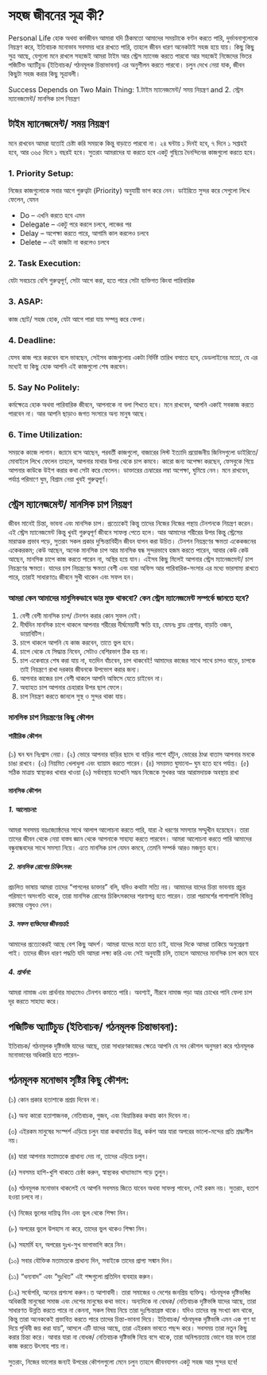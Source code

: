 # সহজ জীবনের সূত্র কী?
Personal Life হোক অথবা কর্মজীবন আমারা যদি ঠিকমতো আমাদের সময়টাকে বণ্টন করতে পারি, দুর্ভাবনাগুলোকে নিয়ন্ত্রণ করে, ইতিবাচক মনোভাব সবসময় ধরে রাখতে পারি, তাহলে জীবন ধারণ অনেকটাই সহজ হয়ে যায়। কিছু কিছু সুত্র আছে, যেগুলো মনে রাখলে সহজেই আমরা টাইম আর স্ট্রেস ম্যানেজ করতে পারবো আর সহজেই নিজেদের ভিতর পজিটিভ অ্যাটিচুড (ইতিবাচক/ গঠনমূলক চিন্তাভাবনা) এর অনুশীলন করতে পারবো। চলুন দেখে নেয়া যাক, জীবন কিছুটা সহজ করার কিছু সূত্রাবলী।

Success Depends on Two Main Thing:
1.টাইম ম্যানেজমেন্ট/ সময় নিয়ন্ত্রণ  and  2. স্ট্রেস ম্যানেজমেন্ট/ মানসিক চাপ নিয়ন্ত্রণ

## টাইম ম্যানেজমেন্ট/ সময় নিয়ন্ত্রণ

মনে রাখবেন আমরা যতোই চেষ্টা করি সময়কে কিন্তু বাড়াতে পারবো না। ২৪ ঘন্টায় ১ দিনই হবে, ৭ দিনে ১ সপ্তাহই হবে, আর ৩৬৫ দিনে ১ বছরই হবে। সুতরাং আমরাদের যা করতে হবে একটু গুছিয়ে দৈনন্দিনের কাজগুলো করতে হবে।
### 1. Priority Setup:
নিজের কাজগুলোকে সবার আগে গুরুত্বটা (Priority) অনুযায়ী ভাগ করে নেন। ডাইরিতে সুন্দর করে সেগুলো লিখে ফেলেন, যেমন
* Do – এখনি করতে হবে এমন
* Delegate – একটু পরে করলে চলবে, লাঞ্চের পর
* Delay – অপেক্ষা করতে পারে, আগামি কাল করলেও চলবে
* Delete – এই কাজটা না করলেও চলবে
### 2. Task Execution:
যেটা সবচেয়ে বেশি গুরুত্বপূর্ণ, সেটা আগে করা, হতে পারে সেটা ব্যক্তিগত কিংবা পারিবারিক
### 3. ASAP:
কাজ ছোট/ সহজ হোক, যেটা আগে পারা যায় সম্পন্ন করে ফেলা।
### 4. Deadline:
যেসব কাজ পরে করবেন বলে ভাবছেন, সেইসব কাজগুলোয় একটা নির্দিষ্ট তারিখ বসাতে হবে, ডেডলাইনের মতো, যে এর মধ্যেই যা কিছু হোক আপনি এই কাজগুলো শেষ করবেন।
### 5. Say No Politely:
কর্মক্ষেত্রে হোক অথবা পারিবারিক জীবনে, আপনাকে না বলা শিখতে হবে। মনে রাখবেন, আপনি একাই সবকাজ করতে পারবেন না। আর আপনি ছাড়াও জগত সংসারে অন্য মানুষ আছে।
### 6. Time Utilization:
সময়কে কাজে লাগান। জ্যামে বসে আছেন, পরবর্তী কাজগুলো, বাজারের লিস্ট ইত্যাদি প্রয়োজনীয় জিনিসগুলো ডাইরিতে/ মোবাইলে লিখে ফেলেন তাহলে, আপনার মাথার উপর থেকে চাপ কমবে। কারো জন্য অপেক্ষা করছেন, ফেসবুকে গিয়ে আপনার কাউকে উইশ করার কথা সেটা করে ফেলেন। ডাক্তারের চেম্বারের লম্বা অপেক্ষা, ঘুমিয়ে নেন। মনে রাখবেন, পর্যাপ্ত পরিমাণে ঘুম, বিশ্রাম নেয়া খুবই গুরুত্বপূর্ণ।

## স্ট্রেস ম্যানেজমেন্ট/ মানসিক চাপ নিয়ন্ত্রণ
জীবন মানেই চিন্তা, ভাবনা এবং মানসিক চাপ। প্রত্যেকেই কিন্তু তাদের নিজের নিজের পন্থায় টেনশনকে নিয়ন্ত্রণ করেন। এই স্ট্রেস ম্যানেজমেন্ট কিন্তু খুবই গুরুত্বপূর্ণ জীবনে সাফল্য পেতে হলে। আর আমাদের শরীরের উপর কিন্তু স্ট্রেসের মারাত্মক প্রভাব পড়ে, সুতরাং সকল প্রকার দুশ্চিন্তাবিহীন জীবন যাপন করা উচিত। টেনশন নিয়ন্ত্রণের ক্ষমতা একেকজনের একেকরকম; কেউ আছেন, অনেক মানসিক চাপ আর মানসিক দ্বন্ধ সুন্দরভাবে হজম করতে পারেন, আবার কেউ কেউ আছেন, মানসিক চাপে কাজ করতে পারেন না, অস্থির হয়ে যান।  এইসব কিছু মিলেই আপনার স্ট্রেস ম্যানেজমেন্ট/ চাপ নিয়ন্ত্রণের ক্ষমতা।  যাদের চাপ নিয়ন্ত্রণের ক্ষমতা বেশী এবং যারা অফিস আর পারিবারিক-সংসার এর মধ্যে ভারসাম্য রাখতে পারে, তারাই সাধারণতঃ জীবনে সুখী থাকেন এবং সফল হন।
### আমরা কেন আমাদের মানুসিকভাবে ভার মুক্ত থাকবো? কেন স্ট্রেস ম্যানেজমেন্ট সম্পর্কে জানতে হবে?
1. বেশী বেশী মানসিক চাপ/ টেনশন করার কোন সুফল নেই।
2. দীর্ঘদিন মানসিক চাপে থাকলে আপনার শরীরের দীর্ঘমেয়াদী ক্ষতি হয়, যেমনঃ ব্লাড প্রেশার,  বাড়তি ওজন,  ডায়াবিটিস।
3. চাপে থাকলে আপনি যে কাজ করবেন, তাতে ভুল হবে।
4. চাপে থেকে যে সিদ্ধান্ত নিবেন, সেটাও বেশিরভাগ ঠিক হয় না।
5. চাপ একেবারে শেষ করা যায় না, যতদিন বাঁচবেন, চাপ থাকবেই! আমাদের কাজের সাথে সাথে চাপও বাড়ে, চাপকে তাই নিয়ন্ত্রণে রাখা দরকার জীবনকে উপভোগ করার জন্য।
6. আপনার কাজের চাপ বেশী থাকলে আপনি অফিসে যেতে চাইবেন না।
7. অব্যাহত চাপ আপনার চেহারার উপর ছাপ ফেলে।
8. চাপ নিয়ন্ত্রণ করতে জানলে সুস্থ ও সুন্দর থাকা যায়।
### মানসিক চাপ নিয়ন্ত্রণের কিছু কৌশল
#### শারীরিক কৌশল
(১) ঘন ঘন নিঃশ্বাস নেয়া।
(২) ভোরে আপনার বাড়ির ছাদে বা বাড়ির পাশে হাঁটুন, ভোরের ঠাণ্ডা বাতাস আপনার মনকে চাঙা রাখবে।
(৩) নিয়মিত খেলাধুলা এবং ব্যায়াম করতে পারেন।
(৪) সময়মত ঘুমানো– ঘুম হতে হবে পর্যাপ্ত।
(৫) সঠিক মাত্রায় স্বাস্থ্যকর খাবার খাওয়া
(৬) সর্বাবস্থায় যতখানি সম্ভব নিজেকে সুখকর আর আরামদায়ক অবস্থায় রাখা
#### মানসিক কৌশল
##### 1. আলোচনা:
আমরা সবসময় বয়ঃজ্যোষ্ঠদের সাথে আলাপ আলোচনা করতে পারি, যারা ঐ ধরণের সমস্যার সম্মুখীন হয়েছেন। তারা তাদের জীবন থেকে নেয়া বাস্তব জ্ঞান থেকে আপনাকে সাহায্য করতে পারবেন। আমরা আলোচনা করতে পারি আমাদের বন্ধুবান্ধবদের সাথে সমস্যা নিয়ে। এতে মানসিক চাপ যেমন কমবে, তেমনি সম্পর্ক আরও মজবুত হবে।
##### 2. মানসিক রোগের চিকিৎসক:
প্রচলিত ভাষায় আমরা তাদের “পাগলের ডাক্তার” বলি, যদিও কথাটা সত্যি নয়। আমাদের যাদের চিন্তা ভাবনায় প্রচুর পরিমাণে অসংগতি থাকে, তারা মানসিক রোগের চিকিৎসকদের শরণাপন্ন হতে পারেন। তারা পরামর্শের পাশাপাশি বিভিন্ন রকমের ওষুধও দেন।
##### 3. সফল ব্যক্তিদের জীবনচর্চা:
আমাদের প্রত্যেকেরই আছে বেশ কিছু আদর্শ। আমরা যাদের মতো হতে চাই, যাদের দিকে আমরা তাকিয়ে অনুপ্রেরণা পাই। তাদের জীবন ধারণ পদ্ধতি যদি আমরা লক্ষ্য করি এবং সেই অনুযায়ী চলি, তাহলে আমাদের মানসিক চাপ কমে যাবে
##### 4. প্রার্থনা:
আমরা নামাজ এবং প্রার্থনার মাধ্যমেও টেনশন কমাতে পারি। অবশ্যই, নীরবে নামাজ পড়া আর চোখের পানি ফেলা চাপ দূর করতে সাহায্য করে।

## পজিটিভ অ্যাটিচুড (ইতিবাচক/ গঠনমূলক চিন্তাভাবনা):
ইতিবাচক/ গঠনমূলক দৃষ্টিভঙ্গি যাদের আছে, তারা সাধারণকাজের ক্ষেত্রে আপনি যে সব কৌশল অনুসরণ করে গঠনমূলক মনোভাবের অধিকারি হতে পারেন-

## গঠনমূলক মনোভাব সৃষ্টির কিছু কৌশল:
(১) কোন প্রকার হতাশাকে প্রশ্রয় দিবেন না।

(২) অন্য কারো হতাশাজনক, নেতিবাচক, গুজব, এবং বিভ্রান্তিকর কথায় কান দিবেন না।

(৩) এইরকম মানুষের সংস্পর্শ এড়িয়ে চলুন যারা কথাবার্তায় উগ্র, কর্কশ  আর যারা অপরের ভালো-মন্দের প্রতি শ্রদ্ধাশীল নয়।

(৪) যারা আপনার মতামতকে প্রাধান্য দেয় না, তাদের এড়িয়ে চলুন।

(৫) সবসময় হাশি-খুশি থাকতে চেষ্ঠা করুন, স্বাস্থ্যকর খাদ্যাভ্যাস গড়ে তুলুন।

(৬) গঠনমূলক মনোভাব থাকলেই যে আপনি সবসময় জিতে যাবেন  অথবা সাফল্য পাবেন, সেই রকম নয়। সুতরাং, হতাশ হওয়া চলবে না।

(৭) নিজের ভুলের দায়িত্ব নিন এবং ভুল থেকে শিক্ষা নিন।

(৮) অপরের ভুলে উপহাস না করে, তাদের ভুল থকেও শিক্ষা নিন।

(৯) সহমর্মি হন, অপরের দুঃখ-সুখ ভাগাভাগি করে নিন।

(১০) সবার যৌক্তিক মতামতকে প্রাধান্য দিন, সবাইকে তাদের প্রাপ্য সন্মান দিন।

(১১) “ধন্যবাদ” এবং “দুঃখিত” এই শব্দগুলো প্রতিদিন ব্যবহার করুন।

(১২) সর্বোপরি, অন্যের প্রশংসা করুন।ত আশাবাদী।  তারা সমাজের ও দেশের জনপ্রিয় ব্যক্তিত্ব। গঠনমূলক দৃষ্টিভঙ্গির অধিকারী মানুষেরা সমাজ এবং দেশের মানুষের কথা ভাবে।  অন্যদিকে না বোধক/ নেতিবাচক দৃষ্টিভঙ্গি যাদের আছে, তারা সাধারণত উন্নতি করতে পারে না কেননা, সকল বিষয় নিয়ে তারা দুঃশ্চিন্তাগ্রস্ত থাকে। যদিও তাদের বন্ধু সংখ্যা কম থাকে, কিন্তু তারা অনেককেই প্রভাবিত করতে পারে তাদের চিন্তা-ভাবনা দিয়ে।  ইতিবাচক/ গঠনমূলক দৃষ্টিভঙ্গি এমন এক গুণ যা দিয়ে পৃথিবী জয় করা যায়”, আসলে এটি যাদের আছে, তারা এইরকম ভাবতে পছন্দ করে। সবসময় তারা নতুন কিছু করার চিন্তা করে। আবার যারা না বোধক/ নেতিবাচক  দৃষ্টিভঙ্গি নিয়ে বসে থাকে, তারা অনিশ্চয়তায় ভোগে যার ফলে তারা কাজ করতে উৎসাহ পায় না।

সুতরাং, নিজের ভালোর জন্যই উপরের কৌশলগুলো মেনে চলুন তাহলে জীবনযাপন একটু সহজ আর সুন্দর হবে!
